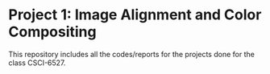 # Project 1: Image Alignment and Color Compositing

This repository includes all the codes/reports for the projects done for the class CSCI-6527.
